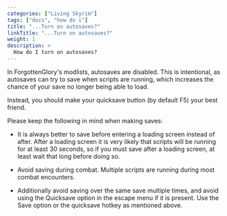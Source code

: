 ```yaml
---
categories: ["Living Skyrim"]
tags: ["docs", "how do i"] 
title: "...Turn on autosaves?"
linkTitle: "...Turn on autosaves?"
weight: 1
description: >
  How do I turn on autosaves?
---
```


In ForgottenGlory's modlists, autosaves are disabled. This is intentional, as autosaves can try to save when scripts are running, which increases the chance of your save no longer being able to load.

Instead, you should make your quicksave button (by default F5) your best friend.

Please keep the following in mind when making saves:

- It is always better to save before entering a loading screen instead of after. After a loading screen it is very likely that scripts will be running for at least 30 seconds, so if you must save after a loading screen, at least wait that long before doing so.

- Avoid saving during combat. Multiple scripts are running during most combat encounters.

- Additionally avoid saving over the same save multiple times, and avoid using the Quicksave option in the escape menu if it is present. Use the Save option or the quicksave hotkey as mentioned above.